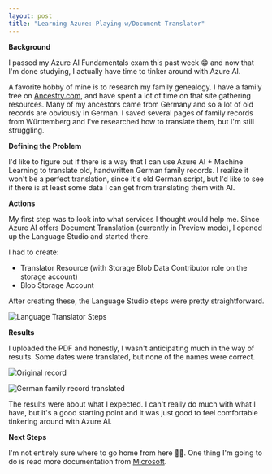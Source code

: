 ```yaml
---
layout: post
title: "Learning Azure: Playing w/Document Translator"
---
```

**Background**

I passed my Azure AI Fundamentals exam this past week 😁 and now that I'm done studying, I actually have time to tinker around with Azure AI. 

A favorite hobby of mine is to research my family genealogy. I have a family tree on [Ancestry.com](https://www.ancestry.com/profile/0866cf60-0006-0000-0000-000000000000?preview=true), and have spent a lot of time on that site gathering resources. Many of my ancestors came from Germany and so a lot of old records are obviously in German. I saved several pages of family records from Württemberg and I've researched how to translate them, but I'm still struggling.

**Defining the Problem**

I'd like to figure out if there is a way that I can use Azure AI + Machine Learning to translate old, handwritten German family records. I realize it won't be a perfect translation, since it's old German script, but I'd like to see if there is at least some data I can get from translating them with AI.

**Actions**

My first step was to look into what services I thought would help me. Since Azure AI offers Document Translation (currently in Preview mode), I opened up the Language Studio and started there. 

I had to create: 

* Translator Resource (with Storage Blob Data Contributor role on the storage account)
* Blob Storage Account

After creating these, the Language Studio steps were pretty straightforward.

![Language Translator Steps](/tanyaselvog.github.io/assets/job.png)

**Results**

I uploaded the PDF and honestly, I wasn't anticipating much in the way of results. Some dates were translated, but none of the names were correct. 

![Original record](/tanyaselvog.github.io/assets/familyTree.jpg)


![German family record translated](/tanyaselvog.github.io/assets/textTranslated.jpg)

The results were about what I expected. I can't really do much with what I have, but it's a good starting point and it was just good to feel comfortable tinkering around with Azure AI.


**Next Steps**

I'm not entirely sure where to go home from here 🤷‍♀️. One thing I'm going to do is read more documentation from [Microsoft](https://learn.microsoft.com/en-us/azure/ai-services/). 




